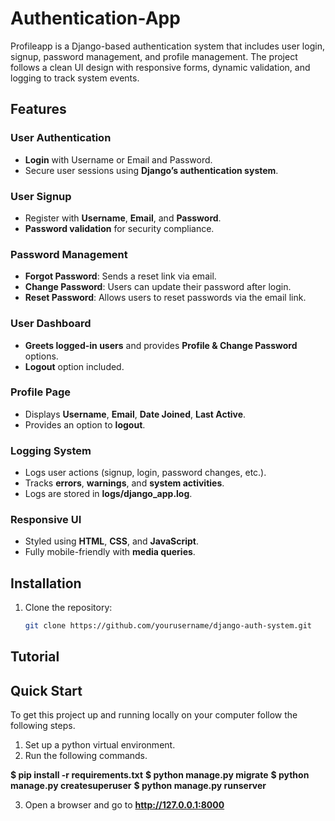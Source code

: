 # Authentication-App
Profileapp is a Django-based authentication system that includes user login, signup, password management, and profile management. The project follows a clean UI design with responsive forms, dynamic validation, and logging to track system events.

## Features

### **User Authentication**

- **Login** with Username or Email and Password.
- Secure user sessions using **Django’s authentication system**.

### **User Signup**

- Register with **Username**, **Email**, and **Password**.
- **Password validation** for security compliance.

### **Password Management**

- **Forgot Password**: Sends a reset link via email.
- **Change Password**: Users can update their password after login.
- **Reset Password**: Allows users to reset passwords via the email link.

### **User Dashboard**

- **Greets logged-in users** and provides **Profile & Change Password** options.
- **Logout** option included.

### **Profile Page**

- Displays **Username**, **Email**, **Date Joined**, **Last Active**.
- Provides an option to **logout**.

### **Logging System**

- Logs user actions (signup, login, password changes, etc.).
- Tracks **errors**, **warnings**, and **system activities**.
- Logs are stored in **logs/django_app.log**.

### **Responsive UI**

- Styled using **HTML**, **CSS**, and **JavaScript**.
- Fully mobile-friendly with **media queries**.

## Installation

1. Clone the repository:
   ```bash
   git clone https://github.com/yourusername/django-auth-system.git


## Tutorial

## Quick Start
To get this project up and running locally on your computer follow the following steps.

1. Set up a python virtual environment.
2. Run the following commands.

**$ pip install -r requirements.txt**
**$ python manage.py migrate**
**$ python manage.py createsuperuser**
**$ python manage.py runserver**

3. Open a browser and go to **http://127.0.0.1:8000**

